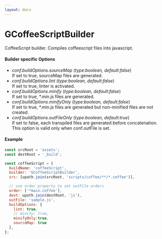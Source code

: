 ```yaml
---
layout: docs
---
```


# GCoffeeScriptBuilder
CoffeeScript builder. Compiles coffeescript files into javascript.

#### Builder specific Options
  - *conf.buildOptions.sourceMap* (<i>type:boolean, default:false</i>)<br>
    If set to true, sourceMap files are generated.
  - *conf.buildOptions.lint* (<i>type:boolean, default:false</i>)<br>
    If set to true, linter is activated.
  - *conf.buildOptions.minify* (<i>type:boolean, default:false</i>)<br>
    If set to true, *.min.js files are generated.
  - *conf.buildOptions.minifyOnly* (<i>type:boolean, default:false</i>)<br>
    If set to true, *.min.js files are generated but non-minified files are not created.
  - *conf.buildOptions.outFileOnly* (<i>type:boolean, default:*true*</i>)<br>
    If set to false, each transpiled files are generated before concatenation.<br>
    This option is valid only when conf.outFile is set.


#### Example
```javascript
const srcRoot = 'assets';
const destRoot = '_build';

const coffeeScript = {
  buildName: 'coffeeScript',
  builder: 'GCoffeeScriptBuilder',
  src: [upath.join(srcRoot, 'scripts/coffee/**/*.coffee')],

  // use order property to set outFile orders
  order: ['*main.coffee'],
  dest: upath.join(destRoot, 'js'),
  outFile: 'sample.js',
  buildOptions: {
    lint: true,
    // minify: true,
    minifyOnly:true,
    sourceMap: true
  },
};
```
